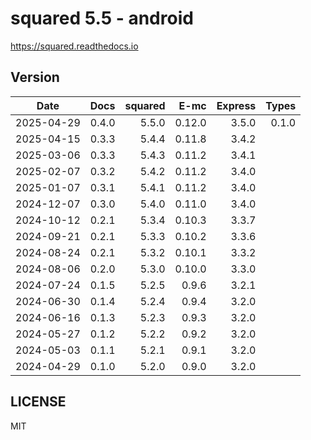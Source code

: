 # squared 5.5 - android

https://squared.readthedocs.io

## Version

| Date       | Docs   | squared |    E-mc | Express |  Types |
| :--------: | -----: | ------: | ------: | ------: | ------:|
| 2025-04-29 |  0.4.0 |   5.5.0 |  0.12.0 |   3.5.0 |  0.1.0 |
| 2025-04-15 |  0.3.3 |   5.4.4 |  0.11.8 |   3.4.2 |        |
| 2025-03-06 |  0.3.3 |   5.4.3 |  0.11.2 |   3.4.1 |        |
| 2025-02-07 |  0.3.2 |   5.4.2 |  0.11.2 |   3.4.0 |        |
| 2025-01-07 |  0.3.1 |   5.4.1 |  0.11.2 |   3.4.0 |        |
| 2024-12-07 |  0.3.0 |   5.4.0 |  0.11.0 |   3.4.0 |        |
| 2024-10-12 |  0.2.1 |   5.3.4 |  0.10.3 |   3.3.7 |        |
| 2024-09-21 |  0.2.1 |   5.3.3 |  0.10.2 |   3.3.6 |        |
| 2024-08-24 |  0.2.1 |   5.3.2 |  0.10.1 |   3.3.2 |        |
| 2024-08-06 |  0.2.0 |   5.3.0 |  0.10.0 |   3.3.0 |        |
| 2024-07-24 |  0.1.5 |   5.2.5 |   0.9.6 |   3.2.1 |        |
| 2024-06-30 |  0.1.4 |   5.2.4 |   0.9.4 |   3.2.0 |        |
| 2024-06-16 |  0.1.3 |   5.2.3 |   0.9.3 |   3.2.0 |        |
| 2024-05-27 |  0.1.2 |   5.2.2 |   0.9.2 |   3.2.0 |        |
| 2024-05-03 |  0.1.1 |   5.2.1 |   0.9.1 |   3.2.0 |        |
| 2024-04-29 |  0.1.0 |   5.2.0 |   0.9.0 |   3.2.0 |        |

## LICENSE

MIT